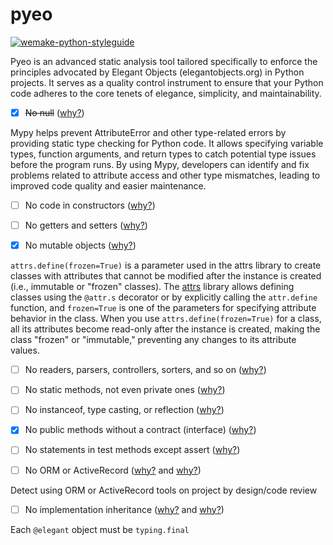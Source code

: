 # pyeo

[![wemake-python-styleguide](https://img.shields.io/badge/style-wemake-000000.svg)](https://github.com/wemake-services/wemake-python-styleguide)

Pyeo  is an advanced static analysis tool tailored specifically to enforce the principles advocated by
Elegant Objects (elegantobjects.org) in Python projects. It serves as a quality control instrument to ensure
that your Python code adheres to the core tenets of elegance, simplicity, and maintainability.

- [x] ~~No null~~ ([why?](http://www.yegor256.com/2014/05/13/why-null-is-bad.html))

Mypy helps prevent AttributeError and other type-related errors by providing static type checking for Python code. It allows specifying variable types, function arguments, and return types to catch potential type issues before the program runs. By using Mypy, developers can identify and fix problems related to attribute access and other type mismatches, leading to improved code quality and easier maintenance.

- [ ] No code in constructors ([why?](http://www.yegor256.com/2015/05/07/ctors-must-be-code-free.html))

- [ ] No getters and setters ([why?](http://www.yegor256.com/2014/09/16/getters-and-setters-are-evil.html))

- [x] No mutable objects ([why?](http://www.yegor256.com/2014/06/09/objects-should-be-immutable.html))

`attrs.define(frozen=True)` is a parameter used in the attrs library to create classes with attributes that cannot be modified after the instance is created (i.e., immutable or "frozen" classes).
The [attrs](https://www.attrs.org/en/stable/) library allows defining classes using the `@attr.s` decorator or by explicitly calling the `attr.define` function, and `frozen=True` is one of the parameters for specifying attribute behavior in the class. 
When you use `attrs.define(frozen=True)` for a class, all its attributes become read-only after the instance is created, making the class "frozen" or "immutable," preventing any changes to its attribute values.

- [ ] No readers, parsers, controllers, sorters, and so on ([why?](https://www.yegor256.com/2015/03/09/objects-end-with-er.html))

- [ ] No static methods, not even private ones ([why?](http://www.yegor256.com/2017/02/07/private-method-is-new-class.html))

- [ ] No instanceof, type casting, or reflection ([why?](http://www.yegor256.com/2015/04/02/class-casting-is-anti-pattern.html))

- [x] No public methods without a contract (interface) ([why?](https://www.yegor256.com/2014/11/20/seven-virtues-of-good-object.html#2-he-works-by-contracts))

- [ ] No statements in test methods except assert ([why?](http://www.yegor256.com/2017/05/17/single-statement-unit-tests.html))

- [ ] No ORM or ActiveRecord ([why?](https://www.yegor256.com/2014/12/01/orm-offensive-anti-pattern.html) and [why?](https://www.yegor256.com/2016/07/26/active-record.html))

Detect using ORM or ActiveRecord tools on project by design/code review

- [ ] No implementation inheritance ([why?](http://www.yegor256.com/2017/01/31/decorating-envelopes.html) and [why?](http://www.yegor256.com/2016/09/13/inheritance-is-procedural.html))

Each `@elegant` object must be `typing.final`
